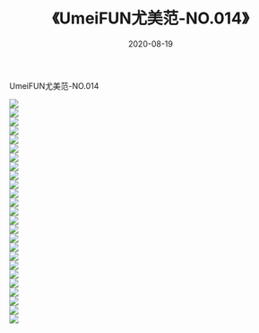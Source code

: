 ﻿---
layout: post
title:  《UmeiFUN尤美范-NO.014》
date:   2020-08-19
img: http://img.660000.xyz/Sharelink/网络美图/2020/UmeiFUN尤美范-NO.014/000.jpg
categories: [美女, 清纯, 唯美]
---

UmeiFUN尤美范-NO.014

  ![](http://img.660000.xyz/Sharelink/网络美图/2020/UmeiFUN尤美范-NO.014/001.jpg) <br> ![](http://img.660000.xyz/Sharelink/网络美图/2020/UmeiFUN尤美范-NO.014/002.jpg) <br> ![](http://img.660000.xyz/Sharelink/网络美图/2020/UmeiFUN尤美范-NO.014/003.jpg) <br> ![](http://img.660000.xyz/Sharelink/网络美图/2020/UmeiFUN尤美范-NO.014/004.jpg) <br> ![](http://img.660000.xyz/Sharelink/网络美图/2020/UmeiFUN尤美范-NO.014/005.jpg) <br> ![](http://img.660000.xyz/Sharelink/网络美图/2020/UmeiFUN尤美范-NO.014/006.jpg) <br> ![](http://img.660000.xyz/Sharelink/网络美图/2020/UmeiFUN尤美范-NO.014/007.jpg) <br> ![](http://img.660000.xyz/Sharelink/网络美图/2020/UmeiFUN尤美范-NO.014/008.jpg) <br> ![](http://img.660000.xyz/Sharelink/网络美图/2020/UmeiFUN尤美范-NO.014/009.jpg) <br> ![](http://img.660000.xyz/Sharelink/网络美图/2020/UmeiFUN尤美范-NO.014/010.jpg) <br> ![](http://img.660000.xyz/Sharelink/网络美图/2020/UmeiFUN尤美范-NO.014/011.jpg) <br> ![](http://img.660000.xyz/Sharelink/网络美图/2020/UmeiFUN尤美范-NO.014/012.jpg) <br> ![](http://img.660000.xyz/Sharelink/网络美图/2020/UmeiFUN尤美范-NO.014/013.jpg) <br> ![](http://img.660000.xyz/Sharelink/网络美图/2020/UmeiFUN尤美范-NO.014/014.jpg) <br> ![](http://img.660000.xyz/Sharelink/网络美图/2020/UmeiFUN尤美范-NO.014/015.jpg) <br> ![](http://img.660000.xyz/Sharelink/网络美图/2020/UmeiFUN尤美范-NO.014/016.jpg) <br> ![](http://img.660000.xyz/Sharelink/网络美图/2020/UmeiFUN尤美范-NO.014/017.jpg) <br> ![](http://img.660000.xyz/Sharelink/网络美图/2020/UmeiFUN尤美范-NO.014/018.jpg) <br> ![](http://img.660000.xyz/Sharelink/网络美图/2020/UmeiFUN尤美范-NO.014/019.jpg) <br> ![](http://img.660000.xyz/Sharelink/网络美图/2020/UmeiFUN尤美范-NO.014/020.jpg) <br> ![](http://img.660000.xyz/Sharelink/网络美图/2020/UmeiFUN尤美范-NO.014/021.jpg) <br> ![](http://img.660000.xyz/Sharelink/网络美图/2020/UmeiFUN尤美范-NO.014/022.jpg) <br> ![](http://img.660000.xyz/Sharelink/网络美图/2020/UmeiFUN尤美范-NO.014/023.jpg) <br> ![](http://img.660000.xyz/Sharelink/网络美图/2020/UmeiFUN尤美范-NO.014/024.jpg) <br> ![](http://img.660000.xyz/Sharelink/网络美图/2020/UmeiFUN尤美范-NO.014/025.jpg) <br>